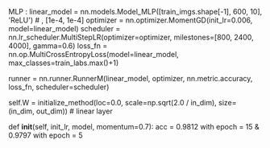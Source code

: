 MLP :
linear_model = nn.models.Model_MLP([train_imgs.shape[-1], 600, 10], 'ReLU')  # , [1e-4, 1e-4] 
optimizer = nn.optimizer.MomentGD(init_lr=0.006, model=linear_model)
scheduler = nn.lr_scheduler.MultiStepLR(optimizer=optimizer, milestones=[800, 2400, 4000], gamma=0.6) 
loss_fn = nn.op.MultiCrossEntropyLoss(model=linear_model, max_classes=train_labs.max()+1)

runner = nn.runner.RunnerM(linear_model, optimizer, nn.metric.accuracy, loss_fn, 
                           scheduler=scheduler)

self.W = initialize_method(loc=0.0, scale=np.sqrt(2.0 / in_dim), size=(in_dim, out_dim))  # linear layer

def __init__(self, init_lr, model, momentum=0.7):
acc = 0.9812 with epoch = 15 & 0.9797 with epoch = 5
